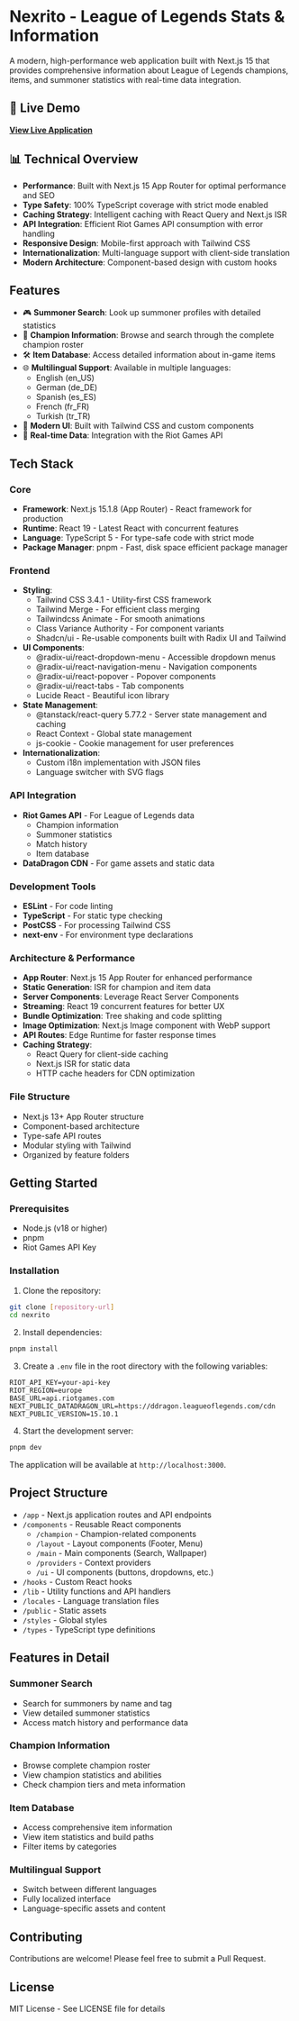 # Nexrito - League of Legends Stats & Information

A modern, high-performance web application built with Next.js 15 that provides comprehensive information about League of Legends champions, items, and summoner statistics with real-time data integration.

## 🚀 Live Demo

**[View Live Application](https://nexrito.vercel.app/)**

## 📊 Technical Overview

- **Performance**: Built with Next.js 15 App Router for optimal performance and SEO
- **Type Safety**: 100% TypeScript coverage with strict mode enabled
- **Caching Strategy**: Intelligent caching with React Query and Next.js ISR
- **API Integration**: Efficient Riot Games API consumption with error handling
- **Responsive Design**: Mobile-first approach with Tailwind CSS
- **Internationalization**: Multi-language support with client-side translation
- **Modern Architecture**: Component-based design with custom hooks

## Features

- 🎮 **Summoner Search**: Look up summoner profiles with detailed statistics
- 🦸 **Champion Information**: Browse and search through the complete champion roster
- 🛠️ **Item Database**: Access detailed information about in-game items
- 🌐 **Multilingual Support**: Available in multiple languages:
  - English (en_US)
  - German (de_DE)
  - Spanish (es_ES)
  - French (fr_FR)
  - Turkish (tr_TR)
- 🎨 **Modern UI**: Built with Tailwind CSS and custom components
- 🔄 **Real-time Data**: Integration with the Riot Games API

## Tech Stack

### Core

- **Framework**: Next.js 15.1.8 (App Router) - React framework for production
- **Runtime**: React 19 - Latest React with concurrent features
- **Language**: TypeScript 5 - For type-safe code with strict mode
- **Package Manager**: pnpm - Fast, disk space efficient package manager

### Frontend

- **Styling**:
  - Tailwind CSS 3.4.1 - Utility-first CSS framework
  - Tailwind Merge - For efficient class merging
  - Tailwindcss Animate - For smooth animations
  - Class Variance Authority - For component variants
  - Shadcn/ui - Re-usable components built with Radix UI and Tailwind
- **UI Components**:
  - @radix-ui/react-dropdown-menu - Accessible dropdown menus
  - @radix-ui/react-navigation-menu - Navigation components
  - @radix-ui/react-popover - Popover components
  - @radix-ui/react-tabs - Tab components
  - Lucide React - Beautiful icon library
- **State Management**:
  - @tanstack/react-query 5.77.2 - Server state management and caching
  - React Context - Global state management
  - js-cookie - Cookie management for user preferences
- **Internationalization**:
  - Custom i18n implementation with JSON files
  - Language switcher with SVG flags

### API Integration

- **Riot Games API** - For League of Legends data
  - Champion information
  - Summoner statistics
  - Match history
  - Item database
- **DataDragon CDN** - For game assets and static data

### Development Tools

- **ESLint** - For code linting
- **TypeScript** - For static type checking
- **PostCSS** - For processing Tailwind CSS
- **next-env** - For environment type declarations

### Architecture & Performance

- **App Router**: Next.js 15 App Router for enhanced performance
- **Static Generation**: ISR for champion and item data
- **Server Components**: Leverage React Server Components
- **Streaming**: React 19 concurrent features for better UX
- **Bundle Optimization**: Tree shaking and code splitting
- **Image Optimization**: Next.js Image component with WebP support
- **API Routes**: Edge Runtime for faster response times
- **Caching Strategy**: 
  - React Query for client-side caching
  - Next.js ISR for static data
  - HTTP cache headers for CDN optimization

### File Structure

- Next.js 13+ App Router structure
- Component-based architecture
- Type-safe API routes
- Modular styling with Tailwind
- Organized by feature folders

## Getting Started

### Prerequisites

- Node.js (v18 or higher)
- pnpm
- Riot Games API Key

### Installation

1. Clone the repository:

```bash
git clone [repository-url]
cd nexrito
```

2. Install dependencies:

```bash
pnpm install
```

3. Create a `.env` file in the root directory with the following variables:

```env
RIOT_API_KEY=your-api-key
RIOT_REGION=europe
BASE_URL=api.riotgames.com
NEXT_PUBLIC_DATADRAGON_URL=https://ddragon.leagueoflegends.com/cdn
NEXT_PUBLIC_VERSION=15.10.1
```

4. Start the development server:

```bash
pnpm dev
```

The application will be available at `http://localhost:3000`.

## Project Structure

- `/app` - Next.js application routes and API endpoints
- `/components` - Reusable React components
  - `/champion` - Champion-related components
  - `/layout` - Layout components (Footer, Menu)
  - `/main` - Main components (Search, Wallpaper)
  - `/providers` - Context providers
  - `/ui` - UI components (buttons, dropdowns, etc.)
- `/hooks` - Custom React hooks
- `/lib` - Utility functions and API handlers
- `/locales` - Language translation files
- `/public` - Static assets
- `/styles` - Global styles
- `/types` - TypeScript type definitions

## Features in Detail

### Summoner Search

- Search for summoners by name and tag
- View detailed summoner statistics
- Access match history and performance data

### Champion Information

- Browse complete champion roster
- View champion statistics and abilities
- Check champion tiers and meta information

### Item Database

- Access comprehensive item information
- View item statistics and build paths
- Filter items by categories

### Multilingual Support

- Switch between different languages
- Fully localized interface
- Language-specific assets and content

## Contributing

Contributions are welcome! Please feel free to submit a Pull Request.

## License

MIT License - See LICENSE file for details
